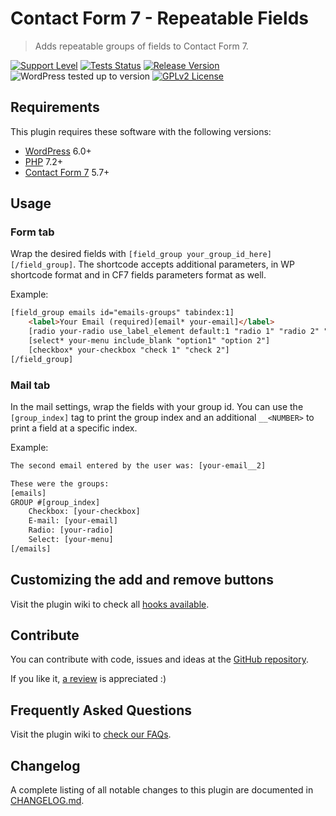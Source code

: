 # Contact Form 7 - Repeatable Fields

> Adds repeatable groups of fields to Contact Form 7.

[![Support Level](https://img.shields.io/badge/support-may_take_time-yellow.svg)](#support-level) [![Tests Status](https://github.com/felipeelia/cf7-repeatable-fields/actions/workflows/test.yml/badge.svg?branch=trunk)](https://github.com/felipeelia/cf7-repeatable-fields) [![Release Version](https://img.shields.io/github/release/felipeelia/cf7-repeatable-fields.svg)](https://github.com/felipeelia/cf7-repeatable-fields/releases/latest) ![WordPress tested up to version](https://img.shields.io/wordpress/plugin/tested/cf7-repeatable-fields?label=WordPress) [![GPLv2 License](https://img.shields.io/github/license/felipeelia/cf7-repeatable-fields.svg)](https://github.com/felipeelia/cf7-repeatable-fields/blob/trunk/LICENSE.md)

## Requirements

This plugin requires these software with the following versions:

* [WordPress](https://wordpress.org) 6.0+
* [PHP](https://php.net/) 7.2+
* [Contact Form 7](https://wordpress.org/plugins/contact-form-7/) 5.7+

## Usage ##

### Form tab ###
Wrap the desired fields with `[field_group your_group_id_here][/field_group]`. The shortcode accepts additional parameters, in WP shortcode format and in CF7 fields parameters format as well.

Example:
```html
[field_group emails id="emails-groups" tabindex:1]
	<label>Your Email (required)[email* your-email]</label>
	[radio your-radio use_label_element default:1 "radio 1" "radio 2" "radio 3"]
	[select* your-menu include_blank "option1" "option 2"]
	[checkbox* your-checkbox "check 1" "check 2"]
[/field_group]
```

### Mail tab ###
In the mail settings, wrap the fields with your group id. You can use the `[group_index]` tag to print the group index and an additional `__<NUMBER>` to print a field at a specific index.

Example:
```html
The second email entered by the user was: [your-email__2]

These were the groups:
[emails]
GROUP #[group_index]
	Checkbox: [your-checkbox]
	E-mail: [your-email]
	Radio: [your-radio]
	Select: [your-menu]
[/emails]
```

## Customizing the add and remove buttons ##

Visit the plugin wiki to check all [hooks available](https://github.com/felipeelia/cf7-repeatable-fields/wiki/Hooks).

## Contribute ##
You can contribute with code, issues and ideas at the [GitHub repository](https://github.com/felipeelia/cf7-repeatable-fields).

If you like it, [a review](https://wordpress.org/support/plugin/cf7-repeatable-fields/reviews/#new-post) is appreciated :)

## Frequently Asked Questions ##

Visit the plugin wiki to [check our FAQs](https://github.com/felipeelia/cf7-repeatable-fields/wiki/Frequently-Asked-Questions).

## Changelog

A complete listing of all notable changes to this plugin are documented in [CHANGELOG.md](https://github.com/felipeelia/cf7-repeatable-fields/blob/trunk/CHANGELOG.md).

